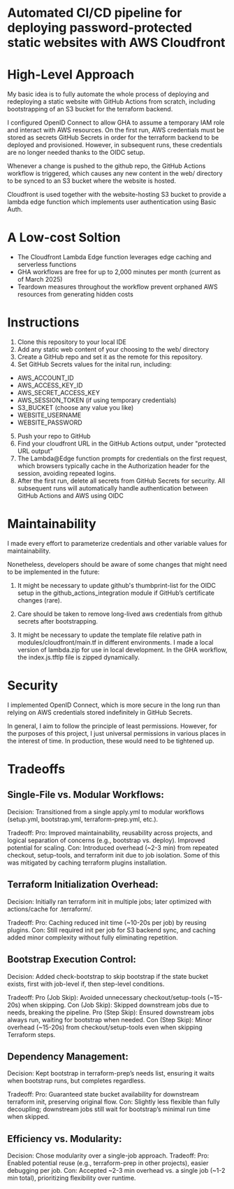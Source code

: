 # Automated CI/CD pipeline for deploying password-protected static websites with AWS Cloudfront

# High-Level Approach

My basic idea is to fully automate the whole process of deploying and redeploying a static website with GitHub Actions from scratch, including bootstrapping of an S3 bucket for the terraform backend.

I configured OpenID Connect to allow GHA to assume a temporary IAM role and interact with AWS resources.
On the first run, AWS credentials must be stored as secrets GitHub Secrets in order for the terraform backend to be deployed and provisioned. However, in subsequent runs, these credentials are no longer needed thanks to the OIDC setup.

Whenever a change is pushed to the github repo, the GitHub Actions workflow is triggered, which causes any new content in the web/ directory to be synced to an S3 bucket where the website is hosted.

Cloudfront is used together with the website-hosting S3 bucket to provide a lambda edge function which implements user authentication using Basic Auth.

# A Low-cost Soltion

-  The Cloudfront Lambda Edge function leverages edge caching and serverless functions
-  GHA workflows are free for up to 2,000 minutes per month (current as of March 2025)
-  Teardown measures throughout the workflow prevent orphaned AWS resources from generating hidden costs

# Instructions

1. Clone this repository to your local IDE
2. Add any static web content of your choosing to the web/ directory
3. Create a GitHub repo and set it as the remote for this repository.
4. Set GitHub Secrets values for the inital run, including:
  - AWS_ACCOUNT_ID
  - AWS_ACCESS_KEY_ID
  - AWS_SECRET_ACCESS_KEY
  - AWS_SESSION_TOKEN (if using temporary credentials)
  - S3_BUCKET (choose any value you like)
  - WEBSITE_USERNAME
  - WEBSITE_PASSWORD
5. Push your repo to GitHub
6. Find your cloudfront URL in the GitHub Actions output, under "protected URL output"
7. The Lambda@Edge function prompts for credentials on the first request, which browsers typically cache in the Authorization header for the session, avoiding repeated logins.
8. After the first run, delete all secrets from GitHub Secrets for security. All subsequent runs will automatically handle authentication between GitHub Actions and AWS using OIDC

# Maintainability

I made every effort to parameterize credentials and other variable values for maintainability.

Nonetheless, developers should be aware of some changes that might need to be implemented in the future:

1. It might be necessary to update github's thumbprint-list for the OIDC setup in the github_actions_integration module if GitHub’s certificate changes (rare).
 
2. Care should be taken to remove long-lived aws credentials from github secrets after bootstrapping.

3. It might be necessary to update the template file relative path in modules/cloudfront/main.tf in different environments. I made a local version of lambda.zip for use in local development. In the GHA workflow, the index.js.tftlp file is zipped dynamically.

# Security

I implemented OpenID Connect, which is more secure in the long run than relying on AWS credentials stored indefinitely in GitHub Secrets.

In general, I aim to follow the principle of least permissions. However, for the purposes of this project, I just universal permissions in various places in the interest of time. In production, these would need to be tightened up.

# Tradeoffs

## Single-File vs. Modular Workflows:

Decision: Transitioned from a single apply.yml to modular workflows (setup.yml, bootstrap.yml, terraform-prep.yml, etc.).

Tradeoff:
Pro: Improved maintainability, reusability across projects, and logical separation of concerns (e.g., bootstrap vs. deploy). Improved potential for scaling.
Con: Introduced overhead (~2-3 min) from repeated checkout, setup-tools, and terraform init due to job isolation. Some of this was mitigated by caching terraform plugins installation.

## Terraform Initialization Overhead:

Decision: Initially ran terraform init in multiple jobs; later optimized with actions/cache for .terraform/.

Tradeoff:
Pro: Caching reduced init time (~10-20s per job) by reusing plugins.
Con: Still required init per job for S3 backend sync, and caching added minor complexity without fully eliminating repetition.

## Bootstrap Execution Control:

Decision: Added check-bootstrap to skip bootstrap if the state bucket exists, first with job-level if, then step-level conditions.

Tradeoff:
Pro (Job Skip): Avoided unnecessary checkout/setup-tools (~15-20s) when skipping.
Con (Job Skip): Skipped downstream jobs due to needs, breaking the pipeline.
Pro (Step Skip): Ensured downstream jobs always run, waiting for bootstrap when needed.
Con (Step Skip): Minor overhead (~15-20s) from checkout/setup-tools even when skipping Terraform steps.


## Dependency Management:

Decision: Kept bootstrap in terraform-prep’s needs list, ensuring it waits when bootstrap runs, but completes regardless.

Tradeoff:
Pro: Guaranteed state bucket availability for downstream terraform init, preserving original flow.
Con: Slightly less flexible than fully decoupling; downstream jobs still wait for bootstrap’s minimal run time when skipped.

## Efficiency vs. Modularity:

Decision: Chose modularity over a single-job approach.
Tradeoff:
Pro: Enabled potential reuse (e.g., terraform-prep in other projects), easier debugging per job.
Con: Accepted ~2-3 min overhead vs. a single job (~1-2 min total), prioritizing flexibility over runtime.
